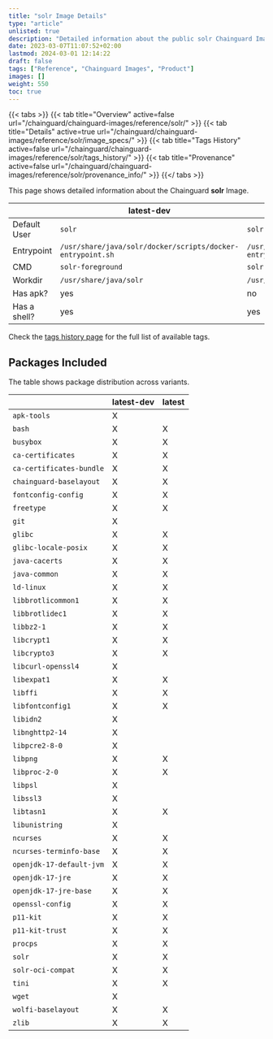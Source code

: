 ```yaml
---
title: "solr Image Details"
type: "article"
unlisted: true
description: "Detailed information about the public solr Chainguard Image."
date: 2023-03-07T11:07:52+02:00
lastmod: 2024-03-01 12:14:22
draft: false
tags: ["Reference", "Chainguard Images", "Product"]
images: []
weight: 550
toc: true
---
```


{{< tabs >}}
{{< tab title="Overview" active=false url="/chainguard/chainguard-images/reference/solr/" >}}
{{< tab title="Details" active=true url="/chainguard/chainguard-images/reference/solr/image_specs/" >}}
{{< tab title="Tags History" active=false url="/chainguard/chainguard-images/reference/solr/tags_history/" >}}
{{< tab title="Provenance" active=false url="/chainguard/chainguard-images/reference/solr/provenance_info/" >}}
{{</ tabs >}}

This page shows detailed information about the Chainguard **solr** Image.

|              | latest-dev                                                 | latest                                                     |
|--------------|------------------------------------------------------------|------------------------------------------------------------|
| Default User | `solr`                                                     | `solr`                                                     |
| Entrypoint   | `/usr/share/java/solr/docker/scripts/docker-entrypoint.sh` | `/usr/share/java/solr/docker/scripts/docker-entrypoint.sh` |
| CMD          | `solr-foreground`                                          | `solr-foreground`                                          |
| Workdir      | `/usr/share/java/solr`                                     | `/usr/share/java/solr`                                     |
| Has apk?     | yes                                                        | no                                                         |
| Has a shell? | yes                                                        | yes                                                        |

Check the [tags history page](/chainguard/chainguard-images/reference/solr/tags_history/) for the full list of available tags.

## Packages Included
The table shows package distribution across variants.

|                          | latest-dev | latest |
|--------------------------|------------|--------|
| `apk-tools`              | X          |        |
| `bash`                   | X          | X      |
| `busybox`                | X          | X      |
| `ca-certificates`        | X          | X      |
| `ca-certificates-bundle` | X          | X      |
| `chainguard-baselayout`  | X          | X      |
| `fontconfig-config`      | X          | X      |
| `freetype`               | X          | X      |
| `git`                    | X          |        |
| `glibc`                  | X          | X      |
| `glibc-locale-posix`     | X          | X      |
| `java-cacerts`           | X          | X      |
| `java-common`            | X          | X      |
| `ld-linux`               | X          | X      |
| `libbrotlicommon1`       | X          | X      |
| `libbrotlidec1`          | X          | X      |
| `libbz2-1`               | X          | X      |
| `libcrypt1`              | X          | X      |
| `libcrypto3`             | X          | X      |
| `libcurl-openssl4`       | X          |        |
| `libexpat1`              | X          | X      |
| `libffi`                 | X          | X      |
| `libfontconfig1`         | X          | X      |
| `libidn2`                | X          |        |
| `libnghttp2-14`          | X          |        |
| `libpcre2-8-0`           | X          |        |
| `libpng`                 | X          | X      |
| `libproc-2-0`            | X          | X      |
| `libpsl`                 | X          |        |
| `libssl3`                | X          |        |
| `libtasn1`               | X          | X      |
| `libunistring`           | X          |        |
| `ncurses`                | X          | X      |
| `ncurses-terminfo-base`  | X          | X      |
| `openjdk-17-default-jvm` | X          | X      |
| `openjdk-17-jre`         | X          | X      |
| `openjdk-17-jre-base`    | X          | X      |
| `openssl-config`         | X          | X      |
| `p11-kit`                | X          | X      |
| `p11-kit-trust`          | X          | X      |
| `procps`                 | X          | X      |
| `solr`                   | X          | X      |
| `solr-oci-compat`        | X          | X      |
| `tini`                   | X          | X      |
| `wget`                   | X          |        |
| `wolfi-baselayout`       | X          | X      |
| `zlib`                   | X          | X      |

